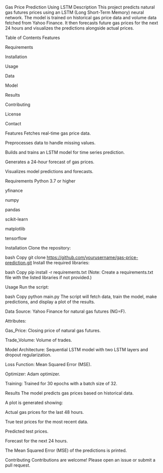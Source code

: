 Gas Price Prediction Using LSTM
Description
This project predicts natural gas futures prices using an LSTM (Long Short-Term Memory) neural network. The model is trained on historical gas price data and volume data fetched from Yahoo Finance. It then forecasts future gas prices for the next 24 hours and visualizes the predictions alongside actual prices.

Table of Contents
Features

Requirements

Installation

Usage

Data

Model

Results

Contributing

License

Contact

Features
Fetches real-time gas price data.

Preprocesses data to handle missing values.

Builds and trains an LSTM model for time series prediction.

Generates a 24-hour forecast of gas prices.

Visualizes model predictions and forecasts.

Requirements
Python 3.7 or higher

yfinance

numpy

pandas

scikit-learn

matplotlib

tensorflow

Installation
Clone the repository:

bash
Copy
git clone https://github.com/yourusername/gas-price-prediction.git
Install the required libraries:

bash
Copy
pip install -r requirements.txt
(Note: Create a requirements.txt file with the listed libraries if not provided.)

Usage
Run the script:

bash
Copy
python main.py
The script will fetch data, train the model, make predictions, and display a plot of the results.

Data
Source: Yahoo Finance for natural gas futures (NG=F).

Attributes:

Gas_Price: Closing price of natural gas futures.

Trade_Volume: Volume of trades.

Model
Architecture: Sequential LSTM model with two LSTM layers and dropout regularization.

Loss Function: Mean Squared Error (MSE).

Optimizer: Adam optimizer.

Training: Trained for 30 epochs with a batch size of 32.

Results
The model predicts gas prices based on historical data.

A plot is generated showing:

Actual gas prices for the last 48 hours.

True test prices for the most recent data.

Predicted test prices.

Forecast for the next 24 hours.

The Mean Squared Error (MSE) of the predictions is printed.

Contributing
Contributions are welcome! Please open an issue or submit a pull request.

